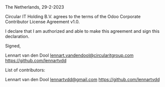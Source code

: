 The Netherlands, 29-2-2023

Circular IT Holding B.V. agrees to the terms of the Odoo Corporate Contributor License
Agreement v1.0.

I declare that I am authorized and able to make this agreement and sign this
declaration.

Signed,

Lennart van den Dool lennart.vandendool@circularitgroup.com https://github.com/lennartvdd

List of contributors:

Lennart van den Dool lennartvdd@gmail.com https://github.com/lennartvdd
